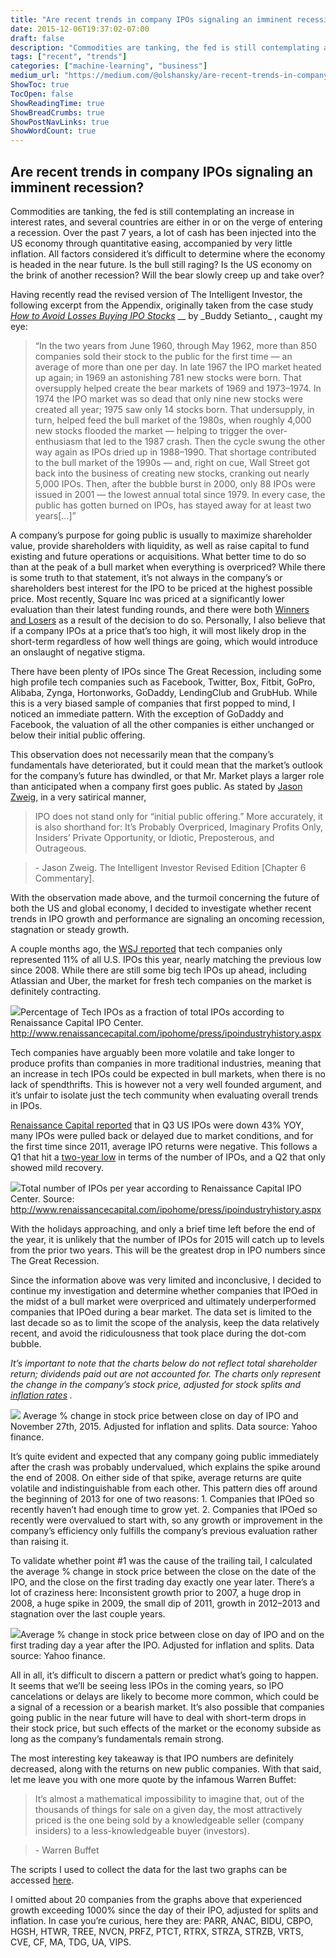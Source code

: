 ```yaml
---
title: "Are recent trends in company IPOs signaling an imminent recession?"
date: 2015-12-06T19:37:02-07:00
draft: false
description: "Commodities are tanking, the fed is still contemplating an increase in interest rates, and several countries are either in or on the verge…"
tags: ["recent", "trends"]
categories: ["machine-learning", "business"]
medium_url: "https://medium.com/@olshansky/are-recent-trends-in-company-ipos-signaling-an-imminent-recession-7366d99a3246"
ShowToc: true
TocOpen: false
ShowReadingTime: true
ShowBreadCrumbs: true
ShowPostNavLinks: true
ShowWordCount: true
---
```


## Are recent trends in company IPOs signaling an imminent recession?

Commodities are tanking, the fed is still contemplating an increase in interest rates, and several countries are either in or on the verge of entering a recession. Over the past 7 years, a lot of cash has been injected into the US economy through quantitative easing, accompanied by very little inflation. All factors considered it’s difficult to determine where the economy is headed in the near future. Is the bull still raging? Is the US economy on the brink of another recession? Will the bear slowly creep up and take over?

Having recently read the revised version of The Intelligent Investor, the following excerpt from the Appendix, originally taken from the case study [_How to Avoid Losses Buying IPO Stocks_](https://books.google.com/books?id=pvrwCQAAQBAJ&lpg=PT5&ots=N88GPGg1Tz&dq=market%20was%20so%20dead%20that%20only%20nine%20new%20stocks%20were%20created%20all%20year&pg=PP1#v=onepage&q&f=false) \__ by \_Buddy Setianto_ , caught my eye:

> “In the two years from June 1960, through May 1962, more than 850 companies sold their stock to the public for the first time — an average of more than one per day. In late 1967 the IPO market heated up again; in 1969 an astonishing 781 new stocks were born. That oversupply helped create the bear markets of 1969 and 1973–1974. In 1974 the IPO market was so dead that only nine new stocks were created all year; 1975 saw only 14 stocks born. That undersupply, in turn, helped feed the bull market of the 1980s, when roughly 4,000 new stocks flooded the market — helping to trigger the over-enthusiasm that led to the 1987 crash. Then the cycle swung the other way again as IPOs dried up in 1988–1990. That shortage contributed to the bull market of the 1990s — and, right on cue, Wall Street got back into the business of creating new stocks, cranking out nearly 5,000 IPOs. Then, after the bubble burst in 2000, only 88 IPOs were issued in 2001 — the lowest annual total since 1979. In every case, the public has gotten burned on IPOs, has stayed away for at least two years[…]”

A company’s purpose for going public is usually to maximize shareholder value, provide shareholders with liquidity, as well as raise capital to fund existing and future operations or acquisitions. What better time to do so than at the peak of a bull market when everything is overpriced? While there is some truth to that statement, it’s not always in the company’s or shareholders best interest for the IPO to be priced at the highest possible price. Most recently, Square Inc was priced at a significantly lower evaluation than their latest funding rounds, and there were both [Winners and Losers](http://www.forbes.com/sites/ryanmac/2015/11/19/the-winners-and-losers-of-the-square-ipo/) as a result of the decision to do so. Personally, I also believe that if a company IPOs at a price that’s too high, it will most likely drop in the short-term regardless of how well things are going, which would introduce an onslaught of negative stigma.

There have been plenty of IPOs since The Great Recession, including some high profile tech companies such as Facebook, Twitter, Box, Fitbit, GoPro, Alibaba, Zynga, Hortonworks, GoDaddy, LendingClub and GrubHub. While this is a very biased sample of companies that first popped to mind, I noticed an immediate pattern. With the exception of GoDaddy and Facebook, the valuation of all the other companies is either unchanged or below their initial public offering.

This observation does not necessarily mean that the company’s fundamentals have deteriorated, but it could mean that the market’s outlook for the company’s future has dwindled, or that Mr. Market plays a larger role than anticipated when a company first goes public. As stated by [Jason Zweig](https://twitter.com/jasonzweigwsj), in a very satirical manner,

> IPO does not stand only for “initial public offering.” More accurately, it is also shorthand for: It’s Probably Overpriced, Imaginary Profits Only, Insiders’ Private Opportunity, or Idiotic, Preposterous, and Outrageous.

> \- Jason Zweig. The Intelligent Investor Revised Edition [Chapter 6 Commentary].

With the observation made above, and the turmoil concerning the future of both the US and global economy, I decided to investigate whether recent trends in IPO growth and performance are signaling an oncoming recession, stagnation or steady growth.

A couple months ago, the [WSJ reported](http://link.crunchbase.com/click/5125899.209986/aHR0cDovL2Jsb2dzLndzai5jb20vZGlnaXRzLzIwMTUvMDkvMTAvdGVjaC1ib29tLW5vdC1pbi10aGUtaXBvLW1hcmtldC8_dXRtX21lZGl1bT1lbWFpbCZ1dG1fY2FtcGFpZ249ZW1haWwmdXRtX3NvdXJjZT1jYl9kYWlseQ/55e3fa4017893f4b358b4d7eB37abf92b) that tech companies only represented 11% of all U.S. IPOs this year, nearly matching the previous low since 2008. While there are still some big tech IPOs up ahead, including Atlassian and Uber, the market for fresh tech companies on the market is definitely contracting.

![](/images/posts/2015-12-06-are-recent-trends-in-company-ipos-signaling-an-imminent-recession-image-01.png)Percentage of Tech IPOs as a fraction of total IPOs according to Renaissance Capital IPO Center. <http://www.renaissancecapital.com/ipohome/press/ipoindustryhistory.aspx>

Tech companies have arguably been more volatile and take longer to produce profits than companies in more traditional industries, meaning that an increase in tech IPOs could be expected in bull markets, when there is no lack of spendthrifts. This is however not a very well founded argument, and it’s unfair to isolate just the tech community when evaluating overall trends in IPOs.

[Renaissance Capital reported](http://www.renaissancecapital.com/news/renaissance-capitals-3q-2015-quarterly-us-ipo-market-review-35621.html) that in Q3 US IPOs were down 43% YOY, many IPOs were pulled back or delayed due to market conditions, and for the first time since 2011, average IPO returns were negative. This follows a Q1 that hit a [two-year low](http://www.renaissancecapital.com/news/us-ipo-market-takes-off-again-in-the-second-quarter:-renaissance-capitals-2q-2015-review-33286.html) in terms of the number of IPOs, and a Q2 that only showed mild recovery.

![](/images/posts/2015-12-06-are-recent-trends-in-company-ipos-signaling-an-imminent-recession-image-02.png)Total number of IPOs per year according to Renaissance Capital IPO Center. Source: <http://www.renaissancecapital.com/ipohome/press/ipoindustryhistory.aspx>

With the holidays approaching, and only a brief time left before the end of the year, it is unlikely that the number of IPOs for 2015 will catch up to levels from the prior two years. This will be the greatest drop in IPO numbers since The Great Recession.

Since the information above was very limited and inconclusive, I decided to continue my investigation and determine whether companies that IPOed in the midst of a bull market were overpriced and ultimately underperformed companies that IPOed during a bear market. The data set is limited to the last decade so as to limit the scope of the analysis, keep the data relatively recent, and avoid the ridiculousness that took place during the dot-com bubble.

_It’s important to note that the charts below do not reflect total shareholder return; dividends paid out are not accounted for. The charts only represent the change in the company’s stock price, adjusted for stock splits and_[ _inflation rates_](http://www.usinflationcalculator.com/inflation/historical-inflation-rates/) _._

![](/images/posts/2015-12-06-are-recent-trends-in-company-ipos-signaling-an-imminent-recession-image-03.png) Average % change in stock price between close on day of IPO and November 27th, 2015. Adjusted for inflation and splits. Data source: Yahoo finance.

It’s quite evident and expected that any company going public immediately after the crash was probably undervalued, which explains the spike around the end of 2008. On either side of that spike, average returns are quite volatile and indistinguishable from each other. This pattern dies off around the beginning of 2013 for one of two reasons: 1. Companies that IPOed so recently haven’t had enough time to grow yet. 2. Companies that IPOed so recently were overvalued to start with, so any growth or improvement in the company’s efficiency only fulfills the company’s previous evaluation rather than raising it.

To validate whether point #1 was the cause of the trailing tail, I calculated the average % change in stock price between the close on the date of the IPO, and the close on the first trading day exactly one year later. There’s a lot of craziness here: Inconsistent growth prior to 2007, a huge drop in 2008, a huge spike in 2009, the small dip of 2011, growth in 2012–2013 and stagnation over the last couple years.

![](/images/posts/2015-12-06-are-recent-trends-in-company-ipos-signaling-an-imminent-recession-image-04.png)Average % change in stock price between close on day of IPO and on the first trading day a year after the IPO. Adjusted for inflation and splits. Data source: Yahoo finance.

All in all, it’s difficult to discern a pattern or predict what’s going to happen. It seems that we’ll be seeing less IPOs in the coming years, so IPO cancelations or delays are likely to become more common, which could be a signal of a recession or a bearish market. It’s also possible that companies going public in the near future will have to deal with short-term drops in their stock price, but such effects of the market or the economy subside as long as the company’s fundamentals remain strong.

The most interesting key takeaway is that IPO numbers are definitely decreased, along with the returns on new public companies. With that said, let me leave you with one more quote by the infamous Warren Buffet:

> It’s almost a mathematical impossibility to imagine that, out of the thousands of things for sale on a given day, the most attractively priced is the one being sold by a knowledgeable seller (company insiders) to a less-knowledgeable buyer (investors).

> \- Warren Buffet

The scripts I used to collect the data for the last two graphs can be accessed [here](https://github.com/Olshansk/ipo_data_analysis).

I omitted about 20 companies from the graphs above that experienced growth exceeding 1000% since the day of their IPO, adjusted for splits and inflation. In case you’re curious, here they are: PARR, ANAC, BIDU, CBPO, HGSH, HTWR, TREE, NVCN, PRFZ, PTCT, RTRX, STRZA, STRZB, VRTS, CVE, CF, MA, TDG, UA, VIPS.
